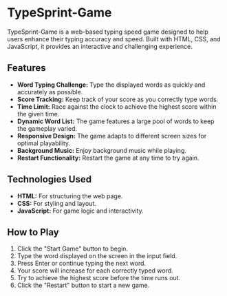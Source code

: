 # TypeSprint-Game

TypeSprint-Game is a web-based typing speed game designed to help users enhance their typing accuracy and speed. Built with HTML, CSS, and JavaScript, it provides an interactive and challenging experience.

## Features

* **Word Typing Challenge:** Type the displayed words as quickly and accurately as possible.
* **Score Tracking:** Keep track of your score as you correctly type words.
* **Time Limit:** Race against the clock to achieve the highest score within the given time.
* **Dynamic Word List:** The game features a large pool of words to keep the gameplay varied.
* **Responsive Design:** The game adapts to different screen sizes for optimal playability.
* **Background Music:** Enjoy background music while playing.
* **Restart Functionality:** Restart the game at any time to try again.

## Technologies Used

* **HTML:** For structuring the web page.
* **CSS:** For styling and layout.
* **JavaScript:** For game logic and interactivity.

## How to Play

1.  Click the "Start Game" button to begin.
2.  Type the word displayed on the screen in the input field.
3.  Press Enter or continue typing the next word.
4.  Your score will increase for each correctly typed word.
5.  Try to achieve the highest score before the time runs out.
6.  Click the "Restart" button to start a new game.

